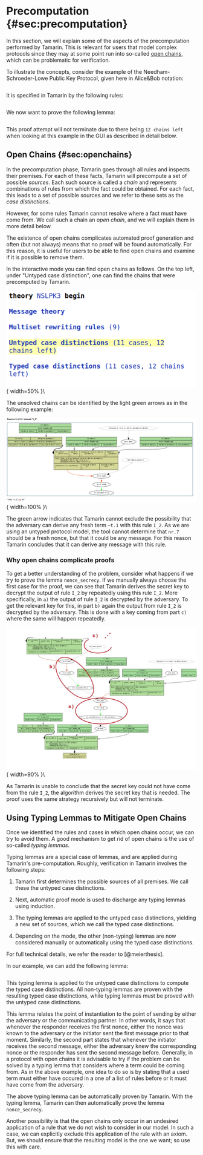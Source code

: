 
Precomputation {#sec:precomputation}
============== 

In this section, we will explain some of the aspects of the
precomputation performed by Tamarin.  This is relevant for users that
model complex protocols since they may at some point run into so-called
[open chains](#sec:openchains), which can be problematic for verification.

To illustrate the concepts, consider the example of the Needham-Schroeder-Lowe
Public Key Protocol, given here in Alice&Bob notation:

~~~~ {.tamarin slice="code/NSLPK3.spthy" lower=24 upper=29}
~~~~

It is specified in Tamarin by the following rules:

~~~~ {.tamarin slice="code/NSLPK3.spthy" lower=32 upper=71}
~~~~

We now want to prove the following lemma:

~~~~ {.tamarin slice="code/NSLPK3.spthy" lower=105 upper=118}
~~~~

This proof attempt will not terminate due to there being `12 chains
left` when looking at this example in the GUI as described in detail below.

Open Chains {#sec:openchains}
-----------

In the precomputation phase, Tamarin goes through all rules and inspects their
premises. For each of these facts, Tamarin will precompute a set of possible
*sources*. Each such source is called a *chain* and represents
combinations of rules from which the fact could be obtained.  For each fact,
this leads to a set of possible sources and we refer to these sets as the *case
distinctions*.

<!--**FIX: above notions are confusing: chain versus sources versus case distinctions.**-->

However, for some rules Tamarin cannot resolve where a fact must have come from.
We call such a chain an *open chain*, and we will explain them in more detail
below.

The existence of open chains complicates automated proof generation and
often (but not always) means that no proof will be found automatically.  For
this reason, it is useful for users to be able to find open chains and examine
if it is possible to remove them.

In the interactive mode you can find open chains as follows.  On the top left,
under "Untyped case distinction", one can find the chains that were precomputed
by Tamarin.

![Tamarin GUI](../images/FindOpenChains1.png "Untyped case distinctions"){ width=50% }\

The unsolved chains can be identified by the light green arrows as in the
following example:

![Open chain visible in green](../images/FindOpenChains2.png "Open chain visible"){ width=100% }\

The green arrow indicates that Tamarin cannot exclude the possibility that the
adversary can derive any fresh term `~t.1` with this rule `I_2`.  As we are
using an untyped protocol model, the tool cannot determine that `nr.7` should be
a fresh nonce, but that it could be any message. For this reason Tamarin
concludes that it can derive any message with this rule.

<!--**FIX Cas: In the above, we mention untyped protocol model. Did we explain
this?**-->

### Why open chains complicate proofs

To get a better understanding of the problem, consider  what happens if
we try to prove the lemma `nonce_secrecy`.  If we manually always choose
the first case for the proof, we can see that Tamarin derives the secret key to
decrypt the output of rule `I_2` by repeatedly using this rule `I_2`.
More specifically, in `a)` the output of rule `I_2` is decrypted by the 
adversary. To get the relevant key for this, in part `b)` again the output
from rule `I_2` is decrypted by the adversary. This is done with a key coming
from part `c)` where the same will happen repeatedly.

![Secret derived by using `I_2`](../images/FindOpenChains3_RepetitionHilighted.jpg "`I_2` repeatedly"){ width=90% }\

As Tamarin is unable to conclude that the secret key could not have come from
the rule `I_2`, the algorithm derives the secret key that is needed. The proof
uses the same strategy recursively but will not terminate.



Using Typing Lemmas to Mitigate Open Chains
-------------------------------------

Once we identified the rules and cases in which open chains occur, we
can try to avoid them. A good mechanism to get rid of open chains is the use of
so-called *typing lemmas*.

Typing lemmas are a special case of lemmas, and are applied
during Tamarin's pre-computation. Roughly, verification in Tamarin involves
the following steps:

  1. Tamarin first determines the possible sources of all premises. We call these the
     untyped case distinctions.

  2. Next, automatic proof mode is used to discharge any typing lemmas using induction.

  3. The typing lemmas are applied to the untyped case distinctions, yielding a
     new set of sources, which we call the typed case distinctions.

  4. Depending on the mode, the other (non-typing) lemmas are now considered
     manually or automatically using the typed case distinctions.

For full technical details, we refer the reader to [@meierthesis].

In our example, we can add the following lemma:

~~~~ {.tamarin slice="code/NSLPK3.spthy" lower=86 upper=102}
~~~~

This typing lemma is applied to the untyped case distinctions to compute the
typed case distinctions. All non-typing lemmas are proven with the resulting
typed case distinctions, while typing lemmas must be proved with
the untyped case distinctions.

This lemma relates the point of instantiation to the point of sending by either
the adversary or the communicating partner. In other words, it says that
whenever the responder receives the first nonce, either the nonce was known to
the adversary or the initiator sent the first message prior to that moment.
Similarly, the second part states that whenever the initiator receives the
second message, either the adversary knew the corresponding nonce or the
responder has sent the second message before.
Generally, in a protocol with open chains it is advisable to try if the problem
can be solved by a typing lemma that considers where a term could be coming
from.
As in the above example, one idea to do so is by stating that a used term 
must either have occured in a one of a list of rules before or it must have 
come from the adversary.

The above typing lemma can be automatically proven by Tamarin. With the typing 
lemma, Tamarin can then automatically prove the lemma `nonce_secrecy`.


Another possibility is that the open chains only occur in an undesired
application of a rule that we do not wish to consider in our model.
In such a case, we can explicitly exclude this application of the rule
with an axiom. But, we should ensure that the resulting model is the
one we want; so use this with care.




